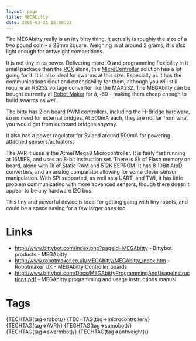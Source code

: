 ```yaml
---
layout: page
title: MEGAbitty
date: 2006-03-21 16:08:03
---
```

<p>The MEGAbitty really is an itty bitty thing. It actually is roughly the size of a two pound coin - a 23mm square. Weighing in at around 2 grams, it is also light enough for antweight competitions.
</p>
<p>It is not tiny in its power. Delivering more IO and programming flexibility in it small package than the <a href="/wiki/rcx.html" title="The Lego Robot Command Explorer">RCX</a> alone, this <a a="" brain="" for="" href="/wiki/microcontroller.html" robot="" title="A programmable digital controller (or ">MicroController</a> solution has a lot going for it. It is also ideal for swarms at this size. Especially as it has the communications clout and extendability for them, although you will still require an RS232 voltage converter like the MAX232. The MEGAbitty can be bought currently at <a href="http://www.robotmaker.co.uk/MEGAbitty/MEGAbitty_index.htm" rel="external" target="_blank">Robot Maker</a> for â‚¬60 - making them cheap enough to build swarms as well.
</p>
<p>The bitty has 2 on board PWM controllers, including the H-Bridge hardware, so no need for external bridges. At 500mA each, they are not far from what you would get from outboard bridges anyway.
</p>
<p>It also has a power regulator for 5v and around 500mA for powering attached sensors/actuators.
</p>
<p>The AVR it uses is the Atmel Mega8 Microcontroller. It is fairly fast running at 16MIPS, and uses an 8-bit instruction set. There is 8k of Flash memory on board, along with 1k of Static RAM and 512K EEPROM. It has 8 10Bit AtoD converters, and an analog comparator allowing for some clever sensor manipulation. With SPI supported, as well as a UART, and TWI, it has little problem communicating with more advanced sensors, though there doesn't appear to be any hardware I2C bus.
</p>
<p>This tiny and powerful device is ideal for getting going with tiny robots, and could be a space saving for a few larger ones too.
</p>
<h1 id="Links">Links</h1>
<ul><li> <a href="http://www.bittybot.com/index.php?pageId=MEGAbitty" rel="external" target="_blank">http://www.bittybot.com/index.php?pageId=MEGAbitty</a> - Bittybot products - MEGAbitty
</li><li> <a href="http://www.robotmaker.co.uk/MEGAbitty/MEGAbitty_index.htm" rel="external" target="_blank">http://www.robotmaker.co.uk/MEGAbitty/MEGAbitty_index.htm</a> - Robotmaker UK - MEGAbitty Controller boards
</li><li> <a href="http://www.bittybot.com/Docs/MEGAbittyProgrammingAndUsageInstructions.pdf" rel="external" target="_blank">http://www.bittybot.com/Docs/MEGAbittyProgrammingAndUsageInstructions.pdf</a> - MEGAbitty programming and usage instructions manual.
</li></ul><p>
</p>
<h1 id="Tags">Tags</h1>
<p>{TECHTAG(tag=&gt;robot)/} {TECHTAG(tag=&gt;microcontroller)/}
<br/>{TECHTAG(tag=&gt;AVR)/} {TECHTAG(tag=&gt;sumobot)/}
<br/>{TECHTAG(tag=&gt;swarmbot)/} {TECHTAG(tag=&gt;antweight)/}
</p>
